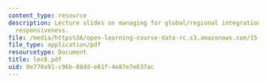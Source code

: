 ```yaml
---
content_type: resource
description: Lecture slides on managing for global/regional integration and local
  responsiveness.
file: /media/https%3A/open-learning-course-data-rc.s3.amazonaws.com/15-220-global-strategy-and-organization-spring-2008/0e770a91c96b88dde61f4e87e7e637ac_lec8.pdf
file_type: application/pdf
resourcetype: Document
title: lec8.pdf
uid: 0e770a91-c96b-88dd-e61f-4e87e7e637ac
---
```


